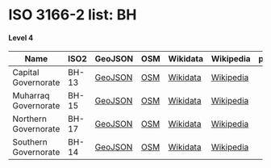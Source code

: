 # ISO 3166-2 list: BH


#### Level 4
Name | ISO2 | GeoJSON | OSM | Wikidata | Wikipedia | population 
--- | --- | --- | --- | --- | --- | --: 
Capital Governorate | BH-13 | [GeoJSON](../../geojson/q8/iso2/BH/BH-13.geojson) | [OSM](https://www.openstreetmap.org/relation/3028094) | [Wikidata](https://www.wikidata.org/wiki/Q528953) | [Wikipedia](http://en.wikipedia.org/wiki/ar%3A%D9%85%D8%AD%D8%A7%D9%81%D8%B8%D8%A9%20%D8%A7%D9%84%D8%B9%D8%A7%D8%B5%D9%85%D8%A9%20%28%D8%A7%D9%84%D8%A8%D8%AD%D8%B1%D9%8A%D9%86%29) | 329,510
Muharraq Governorate | BH-15 | [GeoJSON](../../geojson/q8/iso2/BH/BH-15.geojson) | [OSM](https://www.openstreetmap.org/relation/3028095) | [Wikidata](https://www.wikidata.org/wiki/Q375630) | [Wikipedia](http://en.wikipedia.org/wiki/ar%3A%D9%85%D8%AD%D8%A7%D9%81%D8%B8%D8%A9%20%D8%A7%D9%84%D9%85%D8%AD%D8%B1%D9%82) | 189,114
Northern Governorate | BH-17 | [GeoJSON](../../geojson/q8/iso2/BH/BH-17.geojson) | [OSM](https://www.openstreetmap.org/relation/2522303) | [Wikidata](https://www.wikidata.org/wiki/Q840445) | [Wikipedia](http://en.wikipedia.org/wiki/en%3ANorthern%20Governorate) | 276,949
Southern Governorate | BH-14 | [GeoJSON](../../geojson/q8/iso2/BH/BH-14.geojson) | [OSM](https://www.openstreetmap.org/relation/2522430) | [Wikidata](https://www.wikidata.org/wiki/Q838532) | [Wikipedia](http://en.wikipedia.org/wiki/en%3ASouthern%20Governorate) | 101,456
